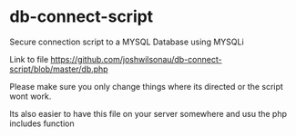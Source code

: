 # db-connect-script
Secure connection script to a MYSQL Database using MYSQLi

Link to file
https://github.com/joshwilsonau/db-connect-script/blob/master/db.php

Please make sure you only change things where its directed or the script wont work.

Its also easier to have this file on your server somewhere and usu the php includes function
